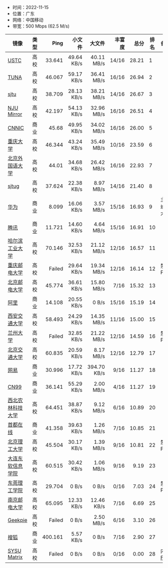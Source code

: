 * 时间：2022-11-15
* 位置：广东
* 网络：中国移动
* 带宽：500 Mbps (62.5 M/s)

| 镜像 | 类型 | Ping | 小文件 | 大文件 | 丰富度 | 总分 | 排名 | 备注 |
| --- | --- | --: | --: | --: | --: | --: | --- | --- |
| [USTC](https://mirrors.ustc.edu.cn) | 高校 | 33.641 | 49.64 KB/s | 40.11 MB/s | 14/16 | 28.21 | 1 |  |
| [TUNA](https://mirrors.tuna.tsinghua.edu.cn) | 高校 | 46.067 | 59.17 KB/s | 36.41 MB/s | 16/16 | 26.94 | 2 |  |
| [sjtu](https://mirror.sjtu.edu.cn) | 高校 | 38.709 | 28.13 KB/s | 38.21 MB/s | 14/16 | 26.67 | 3 |  |
| [NJU Mirror](https://mirrors.nju.edu.cn) | 高校 | 42.197 | 54.13 KB/s | 32.96 MB/s | 16/16 | 26.51 | 4 |  |
| [CNNIC](https://mirrors.cnnic.cn) | 商业 | 45.68 | 49.95 KB/s | 34.02 MB/s | 16/16 | 26.00 | 5 |  |
| [重庆大学](https://mirrors.cqu.edu.cn) | 高校 | 46.344 | 43.24 KB/s | 35.49 MB/s | 10/16 | 23.59 | 6 |  |
| [北京外国语大学](https://mirrors.bfsu.edu.cn) | 高校 | 44.01 | 34.68 KB/s | 26.42 MB/s | 16/16 | 22.93 | 7 |  |
| [sjtug](https://mirrors.sjtug.sjtu.edu.cn) | 高校 | 37.624 | 22.38 KB/s | 8.97 MB/s | 14/16 | 21.40 | 8 |  |
| [华为](https://repo.huaweicloud.com) | 商业 | 8.099 | 16.06 KB/s | 3.57 MB/s | 15/16 | 16.93 | 9 | 主站域名不同 |
| [腾讯](https://mirrors.tencent.com) | 商业 | 11.721 | 14.60 KB/s | 4.64 MB/s | 15/16 | 16.91 | 10 |  |
| [哈尔滨工业大学](https://mirrors.hit.edu.cn) | 高校 | 70.146 | 32.53 KB/s | 21.12 MB/s | 12/16 | 16.57 | 11 |  |
| [重庆邮电大学](https://mirrors.cqupt.edu.cn) | 高校 | Failed | 29.64 KB/s | 19.34 MB/s | 12/16 | 16.14 | 12 | 禁 Ping |
| [北京邮电大学](https://mirrors.bupt.edu.cn) | 高校 | 45.774 | 36.61 KB/s | 15.80 MB/s | 7/16 | 15.32 | 13 |  |
| [阿里](https://mirrors.aliyun.com) | 商业 | 14.108 | 20.55 KB/s | 0 B/s | 15/16 | 15.19 | 14 |  |
| [西安交通大学](https://mirrors.xjtu.edu.cn) | 高校 | 58.493 | 24.29 KB/s | 14.35 MB/s | 11/16 | 15.00 | 15 |  |
| [兰州大学](https://mirror.lzu.edu.cn) | 高校 | Failed | 32.85 KB/s | 21.22 MB/s | 12/16 | 14.59 | 16 | 禁 Ping |
| [北京交通大学](https://mirror.bjtu.edu.cn) | 高校 | 60.835 | 20.59 KB/s | 8.17 MB/s | 12/16 | 12.79 | 17 |  |
| [网易](https://mirrors.163.com) | 商业 | 30.996 | 17.72 KB/s | 394.70 KB/s | 9/16 | 11.27 | 18 |  |
| [CN99](https://mirrors.cn99.com) | 商业 | 36.141 | 55.29 KB/s | 2.00 MB/s | 4/16 | 11.27 | 19 |  |
| [西北农林科技大学](https://mirrors.nwafu.edu.cn) | 高校 | 64.451 | 38.87 KB/s | 9.12 MB/s | 6/16 | 10.89 | 20 |  |
| [首都在线](https://mirrors.yun-idc.com) | 商业 | 41.358 | 39.63 KB/s | 1.26 MB/s | 7/16 | 10.85 | 21 |  |
| [北京理工大学](https://mirror.bit.edu.cn) | 高校 | 45.504 | 30.17 KB/s | 1.39 MB/s | 9/16 | 10.81 | 22 | 禁 Ping |
| [大连东软信息学院](https://mirrors.neusoft.edu.cn) | 高校 | 60.515 | 30.42 KB/s | 1.06 MB/s | 9/16 | 9.19 | 23 |  |
| [东莞理工学院](https://mirrors.dgut.edu.cn) | 高校 | 29.704 | 0 B/s | 0 B/s | 0/16 | 7.03 | 24 | 禁 Ping |
| [南京邮电大学](https://mirrors.njupt.edu.cn) | 高校 | 65.095 | 12.33 KB/s | 12.46 KB/s | 7/16 | 6.69 | 25 |  |
| [Geekpie](https://mirrors.shanghaitech.edu.cn) | 高校 | Failed | 0 B/s | 2.50 MB/s | 6/16 | 3.10 | 26 |  |
| [搜狐](https://mirrors.sohu.com) | 商业 | 400.161 | 5.57 KB/s | 0 B/s | 7/16 | 2.90 | 27 |  |
| [SYSU Matrix](https://mirrors.matrix.moe) | 高校 | Failed | 0 B/s | 0 B/s | 0/16 | 0.00 | 28 |  内网 [FS](mirrors.py#L125) |
